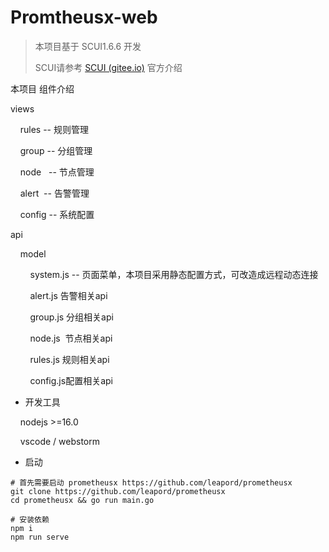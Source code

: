 # Promtheusx-web

> 本项目基于 SCUI1.6.6 开发
> 
> SCUI请参考 [SCUI (gitee.io)](https://lolicode.gitee.io/scui-doc/) 官方介绍

本项目 组件介绍

views

    rules  -- 规则管理

    group  -- 分组管理

    node   -- 节点管理

    alert  -- 告警管理

    config -- 系统配置   

api 

    model

        system.js -- 页面菜单，本项目采用静态配置方式，可改造成远程动态连接

        alert.js 告警相关api

        group.js 分组相关api

        node.js  节点相关api

        rules.js 规则相关api

        config.js配置相关api



* 开发工具

    nodejs >=16.0

    vscode / webstorm



* 启动

```shell
# 首先需要启动 prometheusx https://github.com/leapord/prometheusx
git clone https://github.com/leapord/prometheusx
cd prometheusx && go run main.go

# 安装依赖
npm i
npm run serve
```
